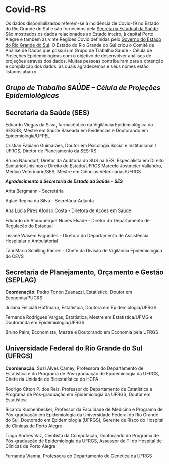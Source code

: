 # Covid-RS
  Os dados disponibilizados referem-se à incidência de Covid-19 no Estado do Rio Grande do Sul e são fornecidos pela [Secretaria Estadual da Saúde](http://ti.saude.rs.gov.br/covid19/). São mostrados os dados relacionados ao Estado inteiro, à capital Porto Alegre e também às vinte Regiões Covid definidas pelo [Governo do Estado do Rio Grande do Sul](https://distanciamentocontrolado.rs.gov.br/).
  O Estado do Rio Grande do Sul criou o Comitê de Análise de Dados que possui um Grupo de Trabalho Saúde - Célula de Projeções Epidemiológicas com o objetivo de desenvolver análises de projeções através dos dados. Muitas pessoas contribuíram para a obtenção e compilação dos dados, às quais agradecemos e seus nomes estão listados abaixo.
  
## _Grupo de Trabalho SAÚDE – Célula de Projeções Epidemiológicas_

## Secretaria da Saúde (SES)
Eduardo Viegas da Silva, farmacêutico da Vigilância Epidemiológica da SES/RS, Mestre em Saúde Baseada em Evidências e Doutorando em Epidemiologia/UFPEL

Cristian Fabiano Guimarães, Doutor em Psicologia Social e Institucional / UFRGS, Diretor de Planejamento da SES-RS

Bruno Naundorf, Diretor da Auditoria do SUS na SES, Especialista em Direito Sanitário/Unisinos e Direito do Estado/UFRGS
Marcelo Jostmeier Vallandro, Médico Veterinário/SES, Mestre em Ciências Veterinárias/UFRGS

**_Agradecimento à Secretaria de Estado da Saúde - SES_**

Arita Bergmann - Secretária

Aglaé Regina da Silva - Secretária-Adjunta

Ana Lúcia Pires Afonso Costa - Diretora de Ações em Saúde

Eduardo de Albuquerque Nunes Elsade - Diretor do Departamento de Regulação do Estadual

Lisiane Wasem Fagundes - Diretora do Departamento de Assistência Hospitalar e Ambulatorial

Tani Maria Schilling Ranieri - Chefe da Divisão de Vigilância Epidemiológica do CEVS

## Secretaria de Planejamento, Orçamento e Gestão (SEPLAG)
**Coordenação:** Pedro Tonon Zuanazzi, Estatístico, Doutor em Economia/PUCRS

Juliana Feliciati Hoffmann, Estatística, Doutora em Epidemiologia/UFRGS

Fernanda Rodrigues Vargas, Estatística, Mestre em Estatística/UFMG e Doutoranda em Epidemiologia/UFRGS

Bruno Paim, Economista, Mestre e Doutorando em Economia pela UFRGS

## Universidade Federal do Rio Grande do Sul (UFRGS)
**Coordenação:**  Suzi Alves Camey, Professora do Departamento de Estatística e do Programa de Pós-graduação de Epidemiologia da UFRGS, Chefe da Unidade de Bioestatística do HCPA

Rodrigo Citton P. dos Reis, Professor do Departamento de Estatística e Programa de Pós-graduação em Epidemiologia da UFRGS, Doutor em Estatística

Ricardo Kuchenbecker, Professor da Faculdade de Medicina e Programa de Pós-graduação em Epidemiologia da Universidade Federal do Rio Grande do Sul, Doutorado em Epidemiologia (UFRGS), Gerente de Risco do Hospital de Clínicas de Porto Alegre

Tiago Andres Vaz, Cientista da Computação, Doutorando do Programa de Pós-graduação de Epidemiologia da UFRGS, Assessor de TI do Hospital de Clínicas de Porto Alegre

Fernanda Vianna, Professora do Departamento de Genética da UFRGS
